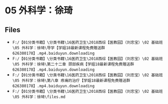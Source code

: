 # 05 外科学：徐琦

## Files

- `F:/【01分类书籍】\分类书籍\16医药卫生\2018西综【医教园】（刘忠宝）\02 基础班\05 外科学：徐琦\导学【学姐18最新课程免费赠送群626380178】.mp4.baiduyun.downloading`
- `F:/【01分类书籍】\分类书籍\16医药卫生\2018西综【医教园】（刘忠宝）\02 基础班\05 外科学：徐琦\第二十二章 颈部疾病【学姐18最新课程免费赠送群626380178】.mp4.baiduyun.downloading`
- `F:/【01分类书籍】\分类书籍\16医药卫生\2018西综【医教园】（刘忠宝）\02 基础班\05 外科学：徐琦\第八章 疼痛的治疗【学姐18最新课程免费赠送群626380178】.mp4.baiduyun.downloading`
- `F:/【01分类书籍】\分类书籍\16医药卫生\2018西综【医教园】（刘忠宝）\02 基础班\05 外科学：徐琦\files.md`
